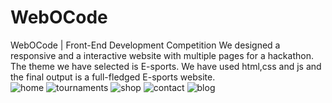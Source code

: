 # WebOCode
WebOCode | Front-End Development Competition
We designed a responsive and a interactive website with multiple pages for a hackathon.
The theme we have selected is E-sports. We have used html,css and js and the final output is a full-fledged E-sports website.  
![home](https://user-images.githubusercontent.com/73426461/123533985-4a9e6600-d737-11eb-959c-2c905173df35.jpeg)
![tournaments](https://user-images.githubusercontent.com/73426461/123533999-6dc91580-d737-11eb-9839-0063c1bd5f90.jpeg)
![shop](https://user-images.githubusercontent.com/73426461/123534011-7883aa80-d737-11eb-823c-33c5307ac037.jpeg)
![contact](https://user-images.githubusercontent.com/73426461/123534020-820d1280-d737-11eb-879f-e5d597c4251a.jpeg)
![blog](https://user-images.githubusercontent.com/73426461/123534054-cf897f80-d737-11eb-95d7-50042ca9445f.jpeg)
